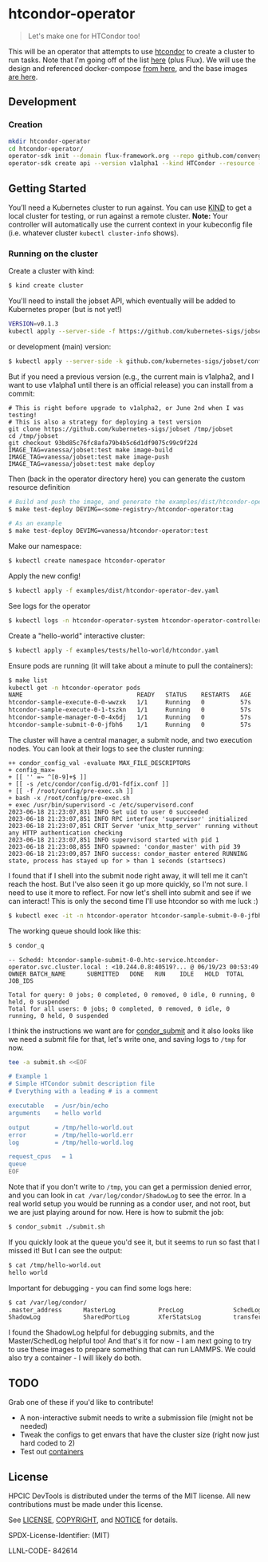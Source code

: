 # htcondor-operator

> Let's make one for HTCondor too!

This will be an operator that attempts to use [htcondor](https://github.com/htcondor/htcondor) to create a cluster to run tasks. Note that I'm going off of the list [here](https://github.com/dask/dask-jobqueue/tree/main/ci) (plus Flux). We will use the design and referenced docker-compose [from here](https://github.com/dask/dask-jobqueue/blob/main/ci/htcondor/docker-compose.yml),
and the base images [are here](https://github.com/htcondor/htcondor/tree/main/build/docker/services).

## Development

### Creation

```bash
mkdir htcondor-operator
cd htcondor-operator/
operator-sdk init --domain flux-framework.org --repo github.com/converged-computing/htcondor-operator
operator-sdk create api --version v1alpha1 --kind HTCondor --resource --controller
```

## Getting Started

You’ll need a Kubernetes cluster to run against. You can use [KIND](https://sigs.k8s.io/kind) to get a local cluster for testing, or run against a remote cluster.
**Note:** Your controller will automatically use the current context in your kubeconfig file (i.e. whatever cluster `kubectl cluster-info` shows).

### Running on the cluster

Create a cluster with kind:

```bash
$ kind create cluster
```

You'll need to install the jobset API, which eventually will be added to Kubernetes proper (but is not yet!)

```bash
VERSION=v0.1.3
kubectl apply --server-side -f https://github.com/kubernetes-sigs/jobset/releases/download/$VERSION/manifests.yaml
```
or development (main) version:

```bash
$ kubectl apply --server-side -k github.com/kubernetes-sigs/jobset/config/default?ref=main
```

But if you need a previous version (e.g., the current main is v1alpha2, and I want to use v1alpha1 until there is an official release) you can install from a commit:

```
# This is right before upgrade to v1alpha2, or June 2nd when I was testing!
# This is also a strategy for deploying a test version
git clone https://github.com/kubernetes-sigs/jobset /tmp/jobset
cd /tmp/jobset
git checkout 93bd85c76fc8afa79b4b5c6d1df9075c99c9f22d
IMAGE_TAG=vanessa/jobset:test make image-build
IMAGE_TAG=vanessa/jobset:test make image-push
IMAGE_TAG=vanessa/jobset:test make deploy
```

Then (back in the operator directory here) you can generate the custom resource definition

```bash
# Build and push the image, and generate the examples/dist/htcondor-operator-dev.yaml
$ make test-deploy DEVIMG=<some-registry>/htcondor-operator:tag

# As an example
$ make test-deploy DEVIMG=vanessa/htcondor-operator:test
```

Make our namespace:

```bash
$ kubectl create namespace htcondor-operator
```

Apply the new config!

```bash
$ kubectl apply -f examples/dist/htcondor-operator-dev.yaml
```

See logs for the operator

```bash
$ kubectl logs -n htcondor-operator-system htcondor-operator-controller-manager-6f6945579-9pknp 
```

Create a "hello-world" interactive cluster:

```bash
$ kubectl apply -f examples/tests/hello-world/htcondor.yaml 
```

Ensure pods are running (it will take about a minute to pull the containers):

```bash
$ make list
kubectl get -n htcondor-operator pods
NAME                                READY   STATUS    RESTARTS   AGE
htcondor-sample-execute-0-0-wwzxk   1/1     Running   0          57s
htcondor-sample-execute-0-1-tszkn   1/1     Running   0          57s
htcondor-sample-manager-0-0-4x6dj   1/1     Running   0          57s
htcondor-sample-submit-0-0-jfbh6    1/1     Running   0          57s
```

The cluster will have a central manager, a submit node, and two execution nodes.
You can look at their logs to see the cluster running:

```console
++ condor_config_val -evaluate MAX_FILE_DESCRIPTORS
+ config_max=
+ [[ '' =~ ^[0-9]+$ ]]
+ [[ -s /etc/condor/config.d/01-fdfix.conf ]]
+ [[ -f /root/config/pre-exec.sh ]]
+ bash -x /root/config/pre-exec.sh
+ exec /usr/bin/supervisord -c /etc/supervisord.conf
2023-06-18 21:23:07,831 INFO Set uid to user 0 succeeded
2023-06-18 21:23:07,851 INFO RPC interface 'supervisor' initialized
2023-06-18 21:23:07,851 CRIT Server 'unix_http_server' running without any HTTP authentication checking
2023-06-18 21:23:07,851 INFO supervisord started with pid 1
2023-06-18 21:23:08,855 INFO spawned: 'condor_master' with pid 39
2023-06-18 21:23:09,857 INFO success: condor_master entered RUNNING state, process has stayed up for > than 1 seconds (startsecs)
```

I found that if I shell into the submit node right away, it will tell me it can't reach the host.
But I've also seen it go up more quickly, so I'm not sure. I need to use it more to reflect.
For now let's shell into submit and see if we can interact! This is only the second time I'll use htcondor so with me luck :)

```bash
$ kubectl exec -it -n htcondor-operator htcondor-sample-submit-0-0-jfbh6 bash
```

The working queue should look like this:

```bash
$ condor_q
```
```console
-- Schedd: htcondor-sample-submit-0-0.htc-service.htcondor-operator.svc.cluster.local : <10.244.0.8:40519?... @ 06/19/23 00:53:49
OWNER BATCH_NAME      SUBMITTED   DONE   RUN    IDLE   HOLD  TOTAL JOB_IDS

Total for query: 0 jobs; 0 completed, 0 removed, 0 idle, 0 running, 0 held, 0 suspended 
Total for all users: 0 jobs; 0 completed, 0 removed, 0 idle, 0 running, 0 held, 0 suspended
```

I think the instructions we want are for [condor_submit](https://htcondor.readthedocs.io/en/latest/users-manual/submitting-a-job.html)
and it also looks like we need a submit file for that, let's write one, and saving logs to `/tmp` for now.

```bash
tee -a submit.sh <<EOF

# Example 1
# Simple HTCondor submit description file
# Everything with a leading # is a comment

executable   = /usr/bin/echo
arguments    = hello world

output       = /tmp/hello-world.out
error        = /tmp/hello-world.err
log          = /tmp/hello-world.log

request_cpus   = 1
queue
EOF
```

Note that if you don't write to `/tmp`, you can get a permission denied error, and you can look in `cat /var/log/condor/ShadowLog`
to see the error. In a real world setup you would be running as a condor user, and not root, but we are just playing
around for now. Here is how to submit the job:

```bash
$ condor_submit ./submit.sh
```

If you quickly look at the queue you'd see it, but it seems to run so fast that I missed it! But I can see the output:

```bash
$ cat /tmp/hello-world.out
hello world
```

Important for debugging - you can find some logs here:

```bash
$ cat /var/log/condor/              
.master_address      MasterLog            ProcLog              SchedLog             ScheddRestartReport
ShadowLog            SharedPortLog        XferStatsLog         transfer_history  
```

I found the ShadowLog helpful for debugging submits, and the Master/SchedLog helpful too!
And that's it for now - I am next going to try to use these images to prepare something that can run LAMMPS.
We could also try a container - I will likely do both.

## TODO

Grab one of these if you'd like to contribute!

- A non-interactive submit needs to write a submission file (might not be needed)
- Tweak the configs to get envars that have the cluster size (right now just hard coded to 2)
- Test out [containers](https://chtc.cs.wisc.edu/uw-research-computing/docker-jobs)

## License

HPCIC DevTools is distributed under the terms of the MIT license.
All new contributions must be made under this license.

See [LICENSE](https://github.com/converged-computing/cloud-select/blob/main/LICENSE),
[COPYRIGHT](https://github.com/converged-computing/cloud-select/blob/main/COPYRIGHT), and
[NOTICE](https://github.com/converged-computing/cloud-select/blob/main/NOTICE) for details.

SPDX-License-Identifier: (MIT)

LLNL-CODE- 842614
